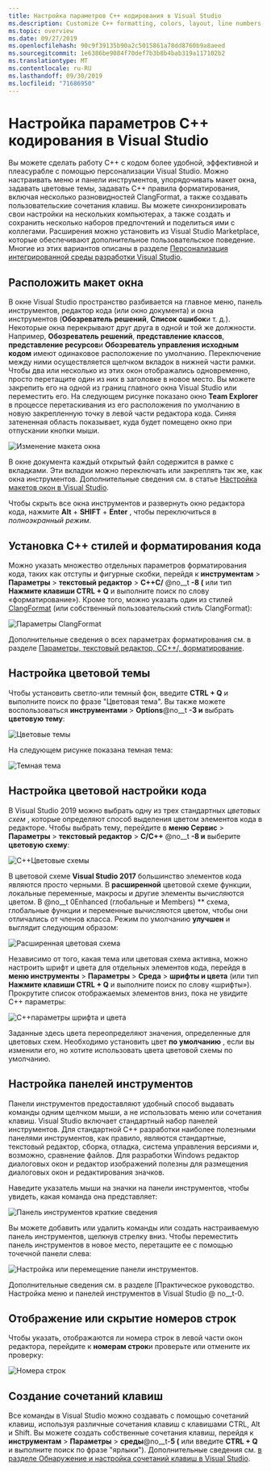```yaml
---
title: Настройка параметров C++ кодирования в Visual Studio
ms.description: Customize C++ formatting, colors, layout, line numbers, menus and more in the Visual Studio IDE.
ms.topic: overview
ms.date: 09/27/2019
ms.openlocfilehash: 90c9f39135b90a2c5015861a78dd8760b9a8aeed
ms.sourcegitcommit: 1e6386be9084f70def7b3b8b4bab319a117102b2
ms.translationtype: MT
ms.contentlocale: ru-RU
ms.lasthandoff: 09/30/2019
ms.locfileid: "71686950"
---
```

# <a name="set-your-c-coding-preferences-in-visual-studio"></a>Настройка параметров C++ кодирования в Visual Studio

Вы можете сделать работу C++ с кодом более удобной, эффективной и плеасурабле с помощью персонализации Visual Studio. Можно настраивать меню и панели инструментов, упорядочивать макет окна, задавать цветовые темы, задавать C++ правила форматирования, включая несколько разновидностей ClangFormat, а также создавать пользовательские сочетания клавиш. Вы можете синхронизировать свои настройки на нескольких компьютерах, а также создать и сохранить несколько наборов предпочтений и поделиться ими с коллегами. Расширения можно установить из Visual Studio Marketplace, которые обеспечивают дополнительное пользовательское поведение. Многие из этих вариантов описаны в разделе [Персонализация интегрированной среды разработки Visual Studio](/visualstudio/ide/personalizing-the-visual-studio-ide).

## <a name="arrange-window-layout"></a>Расположить макет окна

В окне Visual Studio пространство разбивается на главное меню, панель инструментов, редактор кода (или окно документа) и окна инструментов (**Обозреватель решений**, **Список ошибок**и т. д.). Некоторые окна перекрывают друг друга в одной и той же должности. Например, **Обозреватель решений**, **представление классов**, **представление ресурсов**и **Обозреватель управления исходным кодом** имеют одинаковое расположение по умолчанию. Переключение между ними осуществляется щелчком вкладок в нижней части рамки. Чтобы два или несколько из этих окон отображались одновременно, просто перетащите один из них в заголовке в новое место. Вы можете закрепить его на одной из границ главного окна Visual Studio или переместить его. На следующем рисунке показано окно **Team Explorer** в процессе перетаскивания из его расположения по умолчанию в новую закрепленную точку в левой части редактора кода. Синяя затененная область показывает, куда будет помещено окно при отпускании кнопки мыши.

![Изменение макета окна](media/window-layout-move-team-explorer.png)

В окне документа каждый открытый файл содержится в рамке с вкладками. Эти вкладки можно переключать или закреплять так же, как окна инструментов. Дополнительные сведения см. в статье [Настройка макетов окон в Visual Studio](/visualstudio/ide/customizing-window-layouts-in-visual-studio).

Чтобы скрыть все окна инструментов и развернуть окно редактора кода, нажмите **Alt** + **SHIFT** + **Enter** , чтобы переключиться в *полноэкранный режим*.

## <a name="set-c-coding-styles-and-formatting"></a>Установка C++ стилей и форматирования кода

Можно указать множество отдельных параметров форматирования кода, таких как отступы и фигурные скобки, перейдя к **инструментам** > **Параметры** > **текстовый редактор** > **C++C/** @no__t **-8 (** или тип **Нажмите клавиши CTRL + Q** и выполните поиск по слову «форматирование»). Кроме того, можно указать один из стилей [ClangFormat](https://clang.llvm.org/docs/ClangFormat.html) (или собственный пользовательский стиль ClangFormat):

![Параметры ClangFormat](media/clang-format-ide.png)

Дополнительные сведения о всех параметрах форматирования см. в разделе [Параметры, текстовый редактор, CC++/, форматирование](/visualstudio/ide/reference/options-text-editor-c-cpp-formatting).

## <a name="set-the-color-theme"></a>Настройка цветовой темы

Чтобы установить светло-или темный фон, введите **CTRL + Q** и выполните поиск по фразе "Цветовая тема". Вы также можете воспользоваться **инструментами** > **Options**@no__t **-3 и** выбрать **цветовую тему**:

![Цветовые темы](media/tools-options-color-theme.png)

На следующем рисунке показана темная тема:

![Темная тема](media/tools-options-dark-theme.png)

## <a name="customize-code-colorization"></a>Настройка цветовой настройки кода

В Visual Studio 2019 можно выбрать одну из трех стандартных *цветовых схем* , которые определяют способ выделения цветом элементов кода в редакторе. Чтобы выбрать тему, перейдите в **меню Сервис** > **Параметры** > **текстовый редактор** > **C/C++** @no__t **-8 и** выберите **цветовую схему**:

![C++Цветовые схемы](media/color-schemes.png)

В цветовой схеме **Visual Studio 2017** большинство элементов кода являются просто черными. В **расширенной** цветовой схеме функции, локальные переменные, макросы и другие элементы вычисляются цветом. В @no__t 0Enhanced (глобальные и Members) ** схема, глобальные функции и переменные вычисляются цветом, чтобы они отличались от членов класса. Режим по умолчанию **улучшен** и выглядит следующим образом:

![Расширенная цветовая схема](media/color-scheme-enhanced.png)

Независимо от того, какая тема или цветовая схема активна, можно настроить шрифт и цвета для отдельных элементов кода, перейдя в **меню инструменты** > **Параметры** > **Среда** > **шрифты и цвета** (или тип  **Нажмите клавиши CTRL + Q** и выполните поиск по слову «шрифты»). Прокрутите список отображаемых элементов вниз, пока не увидите C++ параметры:

![C++параметры шрифта и цвета](media/tools-options-cpp-colors.png)

Заданные здесь цвета переопределяют значения, определенные для цветовых схем. Необходимо установить цвет **по умолчанию** , если вы изменили его, но хотите использовать цвета цветовой схемы по умолчанию.

## <a name="customize-the-toolbars"></a>Настройка панелей инструментов

Панели инструментов предоставляют удобный способ выдавать команды одним щелчком мыши, а не использовать меню или сочетания клавиш. Visual Studio включает стандартный набор панелей инструментов. Для стандартной C++ разработки наиболее полезными панелями инструментов, как правило, являются стандартные, текстовый редактор, сборка, отладка, система управления версиями и, возможно, сравнение файлов. Для разработки Windows редактор диалоговых окон и редактор изображений полезны для размещения диалоговых окон и редактирования значков.

Наведите указатель мыши на значки на панели инструментов, чтобы увидеть, какая команда она представляет:

![Панель инструментов краткие сведения](media/toolbar-mouse-hover.png)

Вы можете добавить или удалить команды или создать настраиваемую панель инструментов, щелкнув стрелку вниз. Чтобы переместить панель инструментов в новое место, перетащите ее с помощью точечной панели слева:

![Настройка или перемещение панели инструментов](media/toolbar-move-edit.png).

Дополнительные сведения см. в разделе [Практическое руководство. Настройка меню и панелей инструментов в Visual Studio @ no__t-0.

## <a name="show-or-hide-line-numbers"></a>Отображение или скрытие номеров строк

Чтобы указать, отображаются ли номера строк в левой части окон редактора, перейдите к **номерам строк**и проверьте или отмените их проверку:

![Номера строк](media/tools-options-line-numbers.png)

## <a name="create-keyboard-shortcuts"></a>Создание сочетаний клавиш

Все команды в Visual Studio можно создавать с помощью сочетаний клавиш, используя различные сочетания клавиш с клавишами CTRL, Alt и Shift. Вы можете создать собственные сочетания клавиш, перейдя к **инструментам** > **Параметры** > **среды**@no__t-**5 (** или введите **CTRL + Q** и выполните поиск по фразе "ярлыки"). Дополнительные сведения см. [в разделе Обнаружение и настройка сочетаний клавиш в Visual Studio](/visualstudio/ide/identifying-and-customizing-keyboard-shortcuts-in-visual-studio).
